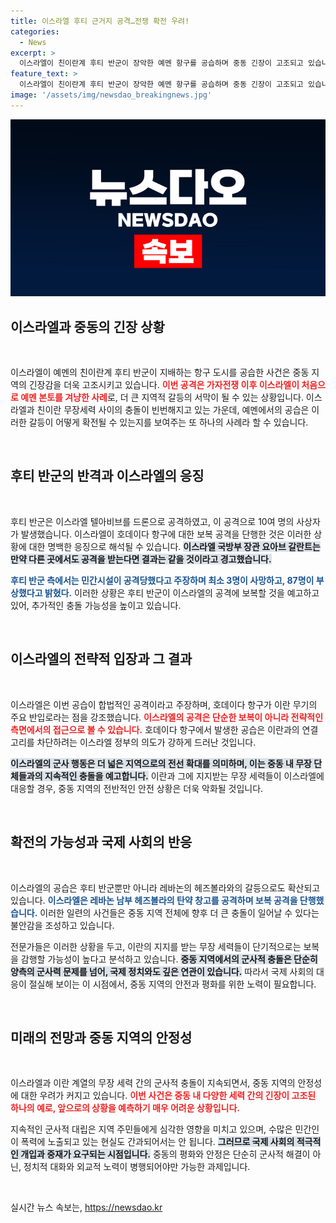 ```yaml
---
title: 이스라엘 후티 근거지 공격…전쟁 확전 우려!
categories:
  - News
excerpt: >
  이스라엘이 친이란계 후티 반군이 장악한 예멘 항구를 공습하며 중동 긴장이 고조되고 있습니다. 가자전쟁 이후 처음으로 본토 공격을 감행한 이스라엘의 보복과 후티의 재보복 예고가 전투의 불씨가 되고 있습니다.
feature_text: >
  이스라엘이 친이란계 후티 반군이 장악한 예멘 항구를 공습하며 중동 긴장이 고조되고 있습니다. 가자전쟁 이후 처음으로 본토 공격을 감행한 이스라엘의 보복과 후티의 재보복 예고가 전투의 불씨가 되고 있습니다.
image: '/assets/img/newsdao_breakingnews.jpg'
---
```


<p><img src="/assets/img/newsdao_breakingnews.jpg" alt="firstkoreanews 속보" /></p>

<h2 data-ke-size="size26">이스라엘과 중동의 긴장 상황</h2>

<p data-ke-size="size16">&nbsp;</p>

<p>이스라엘이 예멘의 친이란계 후티 반군이 지배하는 항구 도시를 공습한 사건은 중동 지역의 긴장감을 더욱 고조시키고 있습니다. <b><span style="color: #ee2323;">이번 공격은 가자전쟁 이후 이스라엘이 처음으로 예멘 본토를 겨냥한 사례</span></b>로, 더 큰 지역적 갈등의 서막이 될 수 있는 상황입니다. 이스라엘과 친이란 무장세력 사이의 충돌이 빈번해지고 있는 가운데, 예멘에서의 공습은 이러한 갈등이 어떻게 확전될 수 있는지를 보여주는 또 하나의 사례라 할 수 있습니다.</p>

<p data-ke-size="size16">&nbsp;</p>

<h2 data-ke-size="size26">후티 반군의 반격과 이스라엘의 응징</h2>

<p data-ke-size="size16">&nbsp;</p>

<p>후티 반군은 이스라엘 텔아비브를 드론으로 공격하였고, 이 공격으로 10여 명의 사상자가 발생했습니다. 이스라엘이 호데이다 항구에 대한 보복 공격을 단행한 것은 이러한 상황에 대한 명백한 응징으로 해석될 수 있습니다. <b><span style="background-color: #21538527;">이스라엘 국방부 장관 요아브 갈란트는 만약 다른 곳에서도 공격을 받는다면 결과는 같을 것이라고 경고했습니다.</span></b> </p>

<p><b><span style="color: #1a5490;">후티 반군 측에서는 민간시설이 공격당했다고 주장하며 최소 3명이 사망하고, 87명이 부상했다고 밝혔다.</span></b> 이러한 상황은 후티 반군이 이스라엘의 공격에 보복할 것을 예고하고 있어, 추가적인 충돌 가능성을 높이고 있습니다.</p>

<p data-ke-size="size16">&nbsp;</p>

<h2 data-ke-size="size26">이스라엘의 전략적 입장과 그 결과</h2>

<p data-ke-size="size16">&nbsp;</p>

<p>이스라엘은 이번 공습이 합법적인 공격이라고 주장하며, 호데이다 항구가 이란 무기의 주요 반입로라는 점을 강조했습니다. <b><span style="color: #ee2323;">이스라엘의 공격은 단순한 보복이 아니라 전략적인 측면에서의 접근으로 볼 수 있습니다.</span></b> 호데이다 항구에서 발생한 공습은 이란과의 연결 고리를 차단하려는 이스라엘 정부의 의도가 강하게 드러난 것입니다. </p>

<p><b><span style="background-color: #21538527;">이스라엘의 군사 행동은 더 넓은 지역으로의 전선 확대를 의미하며, 이는 중동 내 무장 단체들과의 지속적인 충돌을 예고합니다.</span></b> 이란과 그에 지지받는 무장 세력들이 이스라엘에 대응할 경우, 중동 지역의 전반적인 안전 상황은 더욱 악화될 것입니다.</p>

<p data-ke-size="size16">&nbsp;</p>

<h2 data-ke-size="size26">확전의 가능성과 국제 사회의 반응</h2>

<p data-ke-size="size16">&nbsp;</p>

<p>이스라엘의 공습은 후티 반군뿐만 아니라 레바논의 헤즈볼라와의 갈등으로도 확산되고 있습니다. <b><span style="color: #1a5490;">이스라엘은 레바논 남부 헤즈볼라의 탄약 창고를 공격하며 보복 공격을 단행했습니다.</span></b> 이러한 일련의 사건들은 중동 지역 전체에 향후 더 큰 충돌이 일어날 수 있다는 불안감을 조성하고 있습니다. </p>

<p>전문가들은 이러한 상황을 두고, 이란의 지지를 받는 무장 세력들이 단기적으로는 보복을 감행할 가능성이 높다고 분석하고 있습니다. <b><span style="background-color: #21538527;">중동 지역에서의 군사적 충돌은 단순히 양측의 군사력 문제를 넘어, 국제 정치와도 깊은 연관이 있습니다.</span></b> 따라서 국제 사회의 대응이 절실해 보이는 이 시점에서, 중동 지역의 안전과 평화를 위한 노력이 필요합니다.</p>

<p data-ke-size="size16">&nbsp;</p>

<h2 data-ke-size="size26">미래의 전망과 중동 지역의 안정성</h2>

<p data-ke-size="size16">&nbsp;</p>

<p>이스라엘과 이란 계열의 무장 세력 간의 군사적 충돌이 지속되면서, 중동 지역의 안정성에 대한 우려가 커지고 있습니다. <b><span style="color: #ee2323;">이번 사건은 중동 내 다양한 세력 간의 긴장이 고조된 하나의 예로, 앞으로의 상황을 예측하기 매우 어려운 상황입니다.</span></b> </p>

<p>지속적인 군사적 대립은 지역 주민들에게 심각한 영향을 미치고 있으며, 수많은 민간인이 폭력에 노출되고 있는 현실도 간과되어서는 안 됩니다. <b><span style="background-color: #21538527;">그러므로 국제 사회의 적극적인 개입과 중재가 요구되는 시점입니다.</span></b> 중동의 평화와 안정은 단순히 군사적 해결이 아닌, 정치적 대화와 외교적 노력이 병행되어야만 가능한 과제입니다. </p>

<p data-ke-size="size16">&nbsp;</p>
실시간 뉴스 속보는, <a href="https://newsdao.kr" rel="dofollow">https://newsdao.kr</a>


